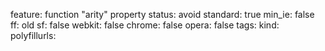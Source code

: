 feature: function "arity" property
status: avoid
standard: true
min_ie: false
ff: old
sf: false
webkit: false
chrome: false
opera: false
tags:
kind:
polyfillurls:

